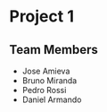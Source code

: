 <h1> Project 1 </h1>

<h2>Team Members</h2>
<ul>
  <li>Jose Amieva</li>
  <li>Bruno Miranda</li>
  <li>Pedro Rossi</li>
  <li>Daniel Armando</li>
</ul>
